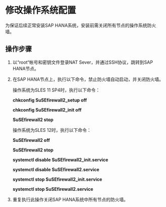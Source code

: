 # 修改操作系统配置<a name="saphana_02_0073"></a>

为保证后续正常安装SAP HANA系统，安装前需关闭所有节点的操作系统防火墙。

## 操作步骤<a name="section1373451718375"></a>

1.  以“root“帐号和密钥文件登录NAT Sever，并通过SSH协议，跳转到SAP  HANA节点。
2.  在SAP HANA节点上，执行以下命令，禁止防火墙自动启动，并关闭防火墙。

    操作系统为SLES 11 SP4时，执行以下命令：

    **chkconfig SuSEfirewall2\_setup off**

    **chkconfig SuSEfirewall2\_init off**

    **SuSEfirewall2 stop**

    操作系统为SLES 12时，执行以下命令：

    **SuSEfirewall2 off**

    **SuSEfirewall2 stop**

    **systemctl disable SuSEfirewall2\_init.service**

    **systemctl disable SuSEfirewall2.service**

    **systemctl stop SuSEfirewall2\_init.service**

    **systemctl stop SuSEfirewall2.service**

3.  重复执行此操作关闭SAP HANA系统中所有节点的防火墙。


